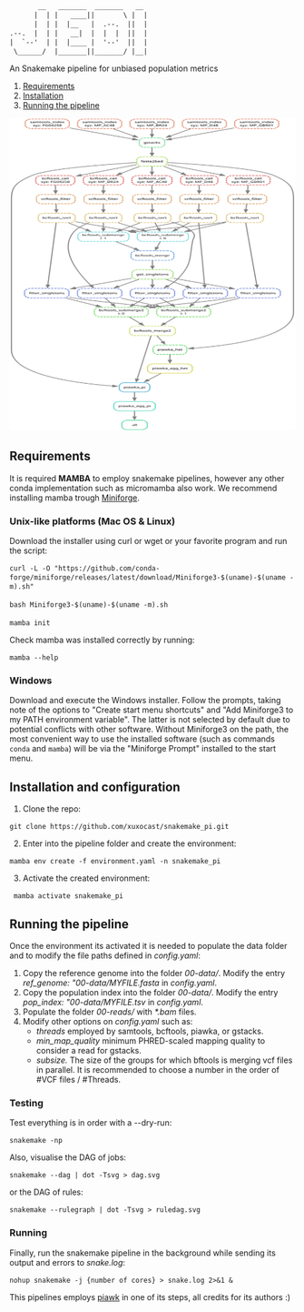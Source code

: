 	       __   _______  _______   __  
	      |  | |   ____||       \ |  | 
	      |  | |  |__   |  .--.  ||  | 
	.--.  |  | |   __|  |  |  |  ||  | 
	|  `--'  | |  |____ |  '--'  ||  | 
	 \______/  |_______||_______/ |__| 
                                    
An Snakemake pipeline for unbiased population metrics

1. [Requirements](#requirements)
2. [Installation](#installation)
3. [Running the pipeline](#running)


<img src="dag.svg " width="1000" height="550" />


## Requirements  <a name="requirements"></a>

It is required **MAMBA** to employ snakemake pipelines, however any other conda implementation such as micromamba also work. We recommend installing mamba trough [Miniforge](https://github.com/conda-forge/miniforge).

### Unix-like platforms (Mac OS & Linux)

Download the installer using curl or wget or your favorite program and run the script:

```
curl -L -O "https://github.com/conda-forge/miniforge/releases/latest/download/Miniforge3-$(uname)-$(uname -m).sh"    

bash Miniforge3-$(uname)-$(uname -m).sh

mamba init
```

Check mamba was installed correctly by running:
```
mamba --help   
```


### Windows

Download and execute the Windows installer. Follow the prompts, taking note of the options to
"Create start menu shortcuts" and "Add Miniforge3 to my PATH environment variable". The latter is
not selected by default due to potential conflicts with other software. Without Miniforge3 on the
path, the most convenient way to use the installed software (such as commands `conda` and `mamba`)
will be via the "Miniforge Prompt" installed to the start menu.




## Installation and configuration  <a name="installation"></a>

1. Clone the repo:
```
git clone https://github.com/xuxocast/snakemake_pi.git
```

2. Enter into the pipeline folder and create the environment:

```
mamba env create -f environment.yaml -n snakemake_pi
```

3. Activate the created environment:
```
 mamba activate snakemake_pi
```




## Running the pipeline  <a name="running"></a>


Once the environment its activated it is needed to populate the data folder and to modify the file paths defined in *config.yaml*:

1.  Copy the reference genome into the folder *00-data/*. Modify the entry *ref_genome: "00-data/MYFILE.fasta* in *config.yaml*.
2.  Copy the population index into the folder *00-data/*. Modify the entry *pop_index: "00-data/MYFILE.tsv* in *config.yaml*.
3.  Populate the folder *00-reads/* with *\*.bam* files. 
4. Modify other options on *config.yaml* such as:
	- *threads* employed by samtools, bcftools, piawka, or gstacks.
	-  *min_map_quality* minimum PHRED-scaled mapping quality to consider a read for gstacks.
	- *subsize.* The size of the groups for which bftools is merging vcf files in parallel. It is recommended to choose a number in the order of #VCF files / #Threads.


### Testing

Test everything is in order with a --dry-run:

```
snakemake -np
```

Also, visualise the DAG of jobs:

```
snakemake --dag | dot -Tsvg > dag.svg
```

or the DAG of rules:

```
snakemake --rulegraph | dot -Tsvg > ruledag.svg
```


### Running

Finally, run the snakemake pipeline in the background while sending its output and errors to *snake.log*:

```
nohup snakemake -j {number of cores} > snake.log 2>&1 &
```


This pipelines employs [piawk](https://github.com/novikovalab/piawka) in one of its steps, all credits for its authors :) 
